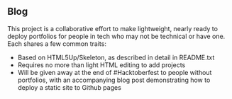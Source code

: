 ## Blog

This project is a collaborative effort to make lightweight, nearly ready to deploy portfolios for people in tech who may not be technical or have one. Each shares a few 
common traits: 
- Based on HTML5Up/Skeleton, as described in detail in README.txt 
- Requires no more than light HTML editing to add projects 
- Will be given away at the end of #Hacktoberfest to people without portfolios, with an accompanying blog post demonstrating how to deploy a static site to Github pages 

